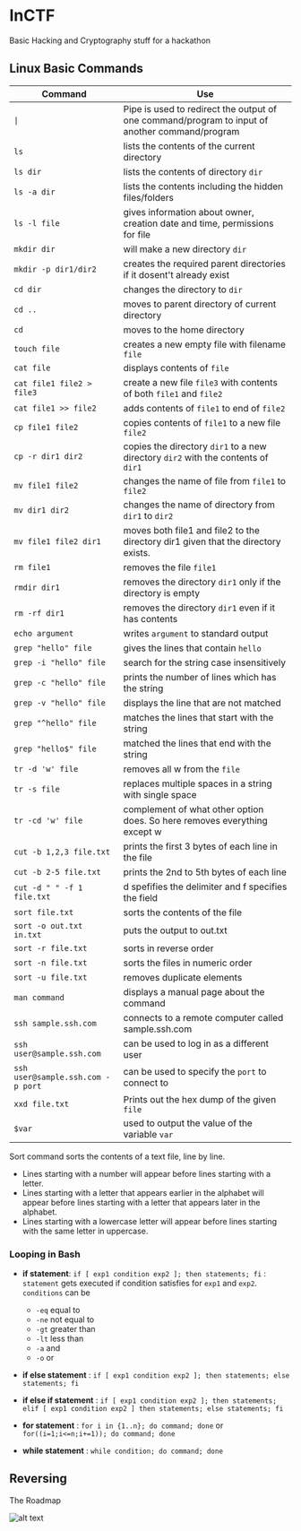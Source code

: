 # InCTF

Basic Hacking and Cryptography stuff for a hackathon

## Linux Basic Commands

|Command|Use|
|---|---|
|`\|`|Pipe is used to redirect the output of one command/program to input of another command/program|
|`ls`|lists the contents of the current directory|
|`ls dir`|lists the contents of directory `dir`|
|`ls -a dir`|lists the contents including the hidden files/folders|
|`ls -l file`|gives information about owner, creation date and time, permissions for file|
|`mkdir dir`|will make a new directory `dir`|
|`mkdir -p dir1/dir2`|creates the required parent directories if it dosent't already exist|
|`cd dir`|changes the directory to `dir`|
|`cd ..`|moves to parent directory of current directory|
|`cd`|moves to the home directory|
|`touch file`|creates a new empty file with filename `file`|
|`cat file`|displays contents of `file`|
|`cat file1 file2 > file3`|create a new file `file3` with contents of both `file1` and `file2`|
|`cat file1 >> file2`|adds contents of `file1` to end of `file2`|
|`cp file1 file2`|copies contents of `file1` to a new file `file2`|
|`cp -r dir1 dir2`|copies the directory `dir1` to a new directory `dir2` with the contents of `dir1`|
|`mv file1 file2`|changes the name of file from `file1` to `file2`|
|`mv dir1 dir2`|changes the name of directory from `dir1` to `dir2`|
|`mv file1 file2 dir1`|moves both file1 and file2 to the directory dir1 given that the directory exists.|
|`rm file1` | removes the file `file1`|
|`rmdir dir1` |removes the directory `dir1` only if the directory is empty|
|`rm -rf dir1` | removes the directory `dir1` even if it has contents|
|`echo argument`| writes `argument` to standard output|
|`grep "hello" file`| gives the lines that contain `hello`|
|`grep -i "hello" file` | search for the string case insensitively|
|`grep -c "hello" file`| prints the number of lines which has the string|
|`grep -v "hello" file` | displays the line that are not matched|
|`grep "^hello" file`| matches the lines that start with the string|
|`grep "hello$" file`| matched the lines that end with the string|
|`tr -d 'w' file`|removes all w from the `file`|
|`tr -s file` | replaces multiple spaces in a string with single space |
|`tr -cd 'w' file` | complement of what other option does. So here removes everything except w|
|`cut -b 1,2,3 file.txt` |prints the first 3 bytes of each line in the file|
|`cut -b 2-5 file.txt` | prints the 2nd to 5th bytes of each line|
|`cut -d " " -f 1 file.txt` | d spefifies the delimiter and f specifies the field|
|`sort file.txt` |  sorts the contents of the file|
|`sort -o out.txt in.txt`| puts the output to out.txt|
|`sort -r file.txt` | sorts in reverse order|
|`sort -n file.txt` | sorts the files in numeric order|
|`sort -u file.txt` | removes duplicate elements|
|`man command`|displays a manual page about the command|
|`ssh sample.ssh.com` |connects to a remote computer called sample.ssh.com|
|`ssh user@sample.ssh.com` |can be used to log in as a different user|
|`ssh user@sample.ssh.com -p port`| can be used to specify the `port` to connect to|
|`xxd file.txt` |Prints out the hex dump of the given `file`|
|`$var`|used to output the value of the variable `var`|

Sort command sorts the contents of a text file, line by line.

- Lines starting with a number will appear before lines starting with a letter.
- Lines starting with a letter that appears earlier in the alphabet will appear before lines starting with a letter that appears later in the alphabet.
- Lines starting with a lowercase letter will appear before lines starting with the same letter in uppercase.

### Looping in Bash

- **if statement**: `if [ exp1 condition exp2 ]; then statements; fi` : `statement` gets executed if condition satisfies for `exp1` and `exp2`. `conditions` can be

  - `-eq` equal to
  - `-ne` not equal to
  - `-gt` greater than
  - `-lt` less than
  - `-a` and
  - `-o` or

- **if else statement** : `if [ exp1 condition exp2 ]; then statements; else statements; fi`

- **if else if statement** : `if [ exp1 condition exp2 ]; then statements; elif [ exp1 condition exp2 ] then statements; else statements; fi`

- **for statement** : `for i in {1..n}; do command; done` or `for((i=1;i<=n;i+=1)); do command; done`

- **while statement** : `while condition; do command; done`

## Reversing

The Roadmap 

![alt text](https://github.com/Amik-Sen-Fun/InCTF-Bro/blob/main/images/re.png?raw=true)
